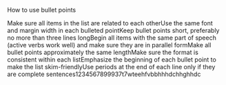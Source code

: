 

How to use bullet points 

Make sure all items in the list are related to each otherUse the same font and margin width in each bulleted pointKeep bullet points short, preferably no more than three lines longBegin all items with the same part of speech (active verbs work well) and make sure they are in parallel formMake all bullet points approximately the same lengthMake sure the format is consistent within each listEmphasize the beginning of each bullet point to make the list skim-friendlyUse periods at the end of each line only if they are complete sentences1234567899937t7wteehfvbbhhhdchhghhdc